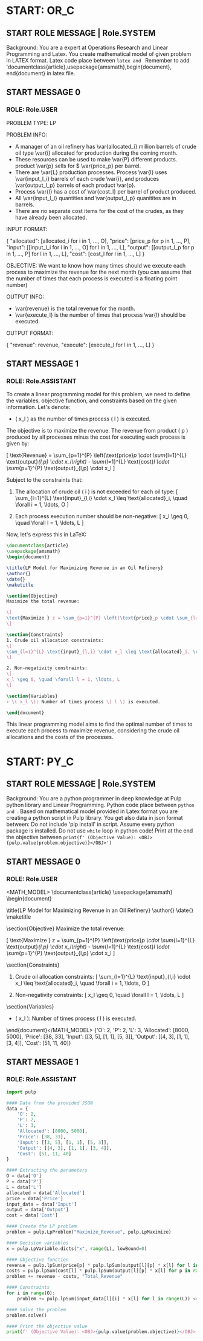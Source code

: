 # START: OR_C 
## START ROLE MESSAGE | Role.SYSTEM 
Background: You are a expert at Operations Research and Linear Programming and Latex. You create mathematical model of given problem in LATEX format. Latex code place between ```latex and ``` Remember to add 'documentclass{article},usepackage{amsmath},begin{document}, end{document} in latex file. 
## START MESSAGE 0 
### ROLE: Role.USER
<DESCRIPTION>
PROBLEM TYPE: LP

PROBLEM INFO: 

- A manager of an oil refinery has \var{allocated_i} million barrels of crude oil type \var{i} allocated for production during the coming month. 
- These resources can be used to make \var{P} different products. product \var{p} sells for $ \var{price_p} per barrel.
- There are \var{L} production processes. Process \var{l} uses \var{input_l_i} barrels of each crude \var{i}, and produces \var{output_l_p} barrels of each product \var{p}. 
- Process \var{l} has a cost of \var{cost_l} per barrel of product produced.
- All \var{input_l_i} quantities and \var{output_l_p} quanitites are in barrels. 
- There are no separate cost items for the cost of the crudes, as they have already been allocated.

INPUT FORMAT: 

{
    "allocated": [allocated_i for i in 1, ..., O],
    "price": [price_p for p in 1, ..., P],
    "input": [[input_l_i for i in 1, ..., O] for l in 1, ..., L],
    "output": [[output_l_p for p in 1, ..., P] for l in 1, ..., L],
    "cost": [cost_l for l in 1, ..., L]
}

OBJECTIVE: We want to know how many times should we execute each process to maximize the revenue for the next month (you can assume that the number of times that each process is executed is a floating point number)

OUTPUT INFO:

- \var{revenue} is the total revenue for the month.
- \var{execute_l} is the number of times that process \var{l} should be executed.

OUTPUT FORMAT:

{
    "revenue": revenue,
    "execute": [execute_l for l in 1, ..., L]
}

</DESCRIPTION>


## START MESSAGE 1 
### ROLE: Role.ASSISTANT
To create a linear programming model for this problem, we need to define the variables, objective function, and constraints based on the given information. Let's denote:

- \( x_l \) as the number of times process \( l \) is executed.

The objective is to maximize the revenue. The revenue from product \( p \) produced by all processes minus the cost for executing each process is given by:

\[
\text{Revenue} = \sum_{p=1}^{P} \left(\text{price}_p \cdot \sum_{l=1}^{L} \text{output}_{l,p} \cdot x_l\right) - \sum_{l=1}^{L} \text{cost}_l \cdot \sum_{p=1}^{P} \text{output}_{l,p} \cdot x_l
\]

Subject to the constraints that:

1. The allocation of crude oil \( i \) is not exceeded for each oil type:
   \[
   \sum_{l=1}^{L} \text{input}_{l,i} \cdot x_l \leq \text{allocated}_i, \quad \forall i = 1, \ldots, O
   \]

2. Each process execution number should be non-negative:
   \[
   x_l \geq 0, \quad \forall l = 1, \ldots, L
   \]

Now, let's express this in LaTeX:

```latex
\documentclass{article}
\usepackage{amsmath}
\begin{document}

\title{LP Model for Maximizing Revenue in an Oil Refinery}
\author{}
\date{}
\maketitle

\section{Objective}
Maximize the total revenue:

\[
\text{Maximize } z = \sum_{p=1}^{P} \left(\text{price}_p \cdot \sum_{l=1}^{L} \text{output}_{l,p} \cdot x_l\right) - \sum_{l=1}^{L} \text{cost}_l \cdot \sum_{p=1}^{P} \text{output}_{l,p} \cdot x_l
\]

\section{Constraints}
1. Crude oil allocation constraints:
\[
\sum_{l=1}^{L} \text{input}_{l,i} \cdot x_l \leq \text{allocated}_i, \quad \forall i = 1, \ldots, O
\]

2. Non-negativity constraints:
\[
x_l \geq 0, \quad \forall l = 1, \ldots, L
\]

\section{Variables}
- \( x_l \): Number of times process \( l \) is executed.

\end{document}
```

This linear programming model aims to find the optimal number of times to execute each process to maximize revenue, considering the crude oil allocations and the costs of the processes.

# START: PY_C 
## START ROLE MESSAGE | Role.SYSTEM 
Background: You are a python programmer in deep knowledge at Pulp python library and Linear Programming. Python code place between ```python and ```. Based on mathematical model provided in Latex format you are creating a python script in Pulp library. You get also data in json format between: <DATA></DATA> Do not include 'pip install' in script. Assume every python package is installed. Do not use `while` loop in python code! Print at the end the objective between <OBJ></OBJ> `print(f' (Objective Value): <OBJ>{pulp.value(problem.objective)}</OBJ>')` 
## START MESSAGE 0 
### ROLE: Role.USER
<MATH_MODEL>
\documentclass{article}
\usepackage{amsmath}
\begin{document}

\title{LP Model for Maximizing Revenue in an Oil Refinery}
\author{}
\date{}
\maketitle

\section{Objective}
Maximize the total revenue:

\[
\text{Maximize } z = \sum_{p=1}^{P} \left(\text{price}_p \cdot \sum_{l=1}^{L} \text{output}_{l,p} \cdot x_l\right) - \sum_{l=1}^{L} \text{cost}_l \cdot \sum_{p=1}^{P} \text{output}_{l,p} \cdot x_l
\]

\section{Constraints}
1. Crude oil allocation constraints:
\[
\sum_{l=1}^{L} \text{input}_{l,i} \cdot x_l \leq \text{allocated}_i, \quad \forall i = 1, \ldots, O
\]

2. Non-negativity constraints:
\[
x_l \geq 0, \quad \forall l = 1, \ldots, L
\]

\section{Variables}
- \( x_l \): Number of times process \( l \) is executed.

\end{document}</MATH_MODEL>
<DATA>
{'O': 2, 'P': 2, 'L': 3, 'Allocated': [8000, 5000], 'Price': [38, 33], 'Input': [[3, 5], [1, 1], [5, 3]], 'Output': [[4, 3], [1, 1], [3, 4]], 'Cost': [51, 11, 40]}</DATA>


## START MESSAGE 1 
### ROLE: Role.ASSISTANT
```python
import pulp

#### Data from the provided JSON
data = {
    'O': 2,
    'P': 2,
    'L': 3,
    'Allocated': [8000, 5000],
    'Price': [38, 33],
    'Input': [[3, 5], [1, 1], [5, 3]],
    'Output': [[4, 3], [1, 1], [3, 4]],
    'Cost': [51, 11, 40]
}

#### Extracting the parameters
O = data['O']
P = data['P']
L = data['L']
allocated = data['Allocated']
price = data['Price']
input_data = data['Input']
output = data['Output']
cost = data['Cost']

#### Create the LP problem
problem = pulp.LpProblem("Maximize_Revenue", pulp.LpMaximize)

#### Decision variables
x = pulp.LpVariable.dicts("x", range(L), lowBound=0)

#### Objective function
revenue = pulp.lpSum(price[p] * pulp.lpSum(output[l][p] * x[l] for l in range(L)) for p in range(P))
costs = pulp.lpSum(cost[l] * pulp.lpSum(output[l][p] * x[l] for p in range(P)) for l in range(L))
problem += revenue - costs, "Total_Revenue"

#### Constraints
for i in range(O):
    problem += pulp.lpSum(input_data[l][i] * x[l] for l in range(L)) <= allocated[i], f"Allocation_Constraint_{i+1}"

#### Solve the problem
problem.solve()

#### Print the objective value
print(f' (Objective Value): <OBJ>{pulp.value(problem.objective)}</OBJ>')
```

